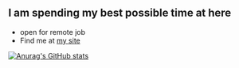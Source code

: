 ## I am spending my best possible time at here 

- open for remote job
- Find me at [my site](https://www.tangbe.me)

[![Anurag's GitHub stats](https://github-readme-stats.vercel.app/api?username=pigfall)](https://github.com/anuraghazra/github-readme-stats)
